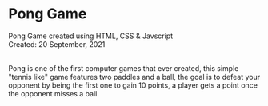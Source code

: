 # Pong Game
Pong Game created using HTML, CSS &amp; Javscript
<br>
Created: 20 September, 2021

<br>
Pong is one of the first computer games that ever created, this simple "tennis like" game features two paddles and a ball, the goal is to defeat your opponent by being the first one to gain 10 points, a player gets a point once the opponent misses a ball. 
